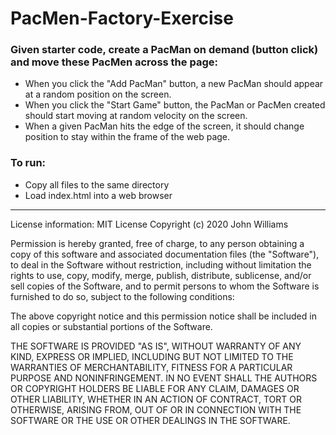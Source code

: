 # PacMen-Factory-Exercise

### Given starter code, create a PacMan on demand (button click) and move these PacMen across the page:
- When you click the "Add PacMan" button, a new PacMan should appear at a random position on the screen.
- When you click the "Start Game" button, the PacMan or PacMen created should start moving at random velocity on the screen.
- When a given PacMan hits the edge of the screen, it should change position to stay within the frame of the web page.

### To run:
- Copy all files to the same directory
- Load index.html into a web browser

---

License information:
MIT License Copyright (c) 2020 John Williams

Permission is hereby granted, free of charge, to any person obtaining a copy of this software and associated documentation files (the "Software"), to deal in the Software without restriction, including without limitation the rights to use, copy, modify, merge, publish, distribute, sublicense, and/or sell copies of the Software, and to permit persons to whom the Software is furnished to do so, subject to the following conditions:

The above copyright notice and this permission notice shall be included in all copies or substantial portions of the Software.

THE SOFTWARE IS PROVIDED "AS IS", WITHOUT WARRANTY OF ANY KIND, EXPRESS OR IMPLIED, INCLUDING BUT NOT LIMITED TO THE WARRANTIES OF MERCHANTABILITY, FITNESS FOR A PARTICULAR PURPOSE AND NONINFRINGEMENT. IN NO EVENT SHALL THE AUTHORS OR COPYRIGHT HOLDERS BE LIABLE FOR ANY CLAIM, DAMAGES OR OTHER LIABILITY, WHETHER IN AN ACTION OF CONTRACT, TORT OR OTHERWISE, ARISING FROM, OUT OF OR IN CONNECTION WITH THE SOFTWARE OR THE USE OR OTHER DEALINGS IN THE SOFTWARE.
